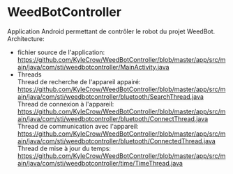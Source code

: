# WeedBotController
Application Android permettant de contrôler le robot du projet WeedBot. <br/>
Architecture:
+ fichier source de l'application:<br/>
https://github.com/KyleCrow/WeedBotController/blob/master/app/src/main/java/com/sti/weedbotcontroller/MainActivity.java <br/>
+ Threads <br/>
Thread de recherche de l'appareil appairé:<br/>
https://github.com/KyleCrow/WeedBotController/blob/master/app/src/main/java/com/sti/weedbotcontroller/bluetooth/SearchThread.java <br/>
Thread de connexion à l'appareil:<br/>
https://github.com/KyleCrow/WeedBotController/blob/master/app/src/main/java/com/sti/weedbotcontroller/bluetooth/ConnectThread.java <br/>
Thread de communication avec l'appareil:<br/>
https://github.com/KyleCrow/WeedBotController/blob/master/app/src/main/java/com/sti/weedbotcontroller/bluetooth/ConnectedThread.java <br/>
Thread de mise à jour du temps:<br/>
https://github.com/KyleCrow/WeedBotController/blob/master/app/src/main/java/com/sti/weedbotcontroller/time/TimeThread.java
